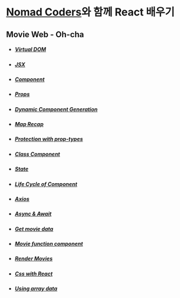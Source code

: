 # [Nomad Coders](https://nomadcoders.co/)와 함께 React 배우기

## Movie Web - Oh-cha
- ##### [Virtual DOM](https://github.com/hyesungoh/React_with_NomadCoders/tree/master/ohcha#virtual-dom)

- ##### [JSX](https://github.com/hyesungoh/React_with_NomadCoders/tree/master/ohcha#jsx)

- ##### [Component](https://github.com/hyesungoh/React_with_NomadCoders/tree/master/ohcha#component)

- ##### [Props](https://github.com/hyesungoh/React_with_NomadCoders/tree/master/ohcha#props)

- ##### [Dynamic Component Generation](https://github.com/hyesungoh/React_with_NomadCoders/tree/master/ohcha#dynamic-component-generation)

- ##### [Map Recap](https://github.com/hyesungoh/React_with_NomadCoders/tree/master/ohcha#map-recap)

- ##### [Protection with prop-types](https://github.com/hyesungoh/React_with_NomadCoders/tree/master/ohcha#protection-with-prop-types)

- ##### [Class Component](https://github.com/hyesungoh/React_with_NomadCoders/tree/master/ohcha#class-component)

- ##### [State](https://github.com/hyesungoh/React_with_NomadCoders/tree/master/ohcha#state)

- ##### [Life Cycle of Component](https://github.com/hyesungoh/React_with_NomadCoders/tree/master/ohcha#life-cycle-of-component)

- ##### [Axios](https://github.com/hyesungoh/React_with_NomadCoders/tree/master/ohcha#axios)

- ##### [Async & Await](https://github.com/hyesungoh/React_with_NomadCoders/tree/master/ohcha#async--await)

- ##### [Get movie data](https://github.com/hyesungoh/React_with_NomadCoders/tree/master/ohcha#get-movie-data)

- ##### [Movie function component](https://github.com/hyesungoh/React_with_NomadCoders/tree/master/ohcha#movie-function-component)

- ##### [Render Movies](https://github.com/hyesungoh/React_with_NomadCoders/tree/master/ohcha#render-movies)

- ##### [Css with React](https://github.com/hyesungoh/React_with_NomadCoders/tree/master/ohcha#css-with-react)

- ##### [Using array data](https://github.com/hyesungoh/React_with_NomadCoders/tree/master/ohcha#using-array-data)